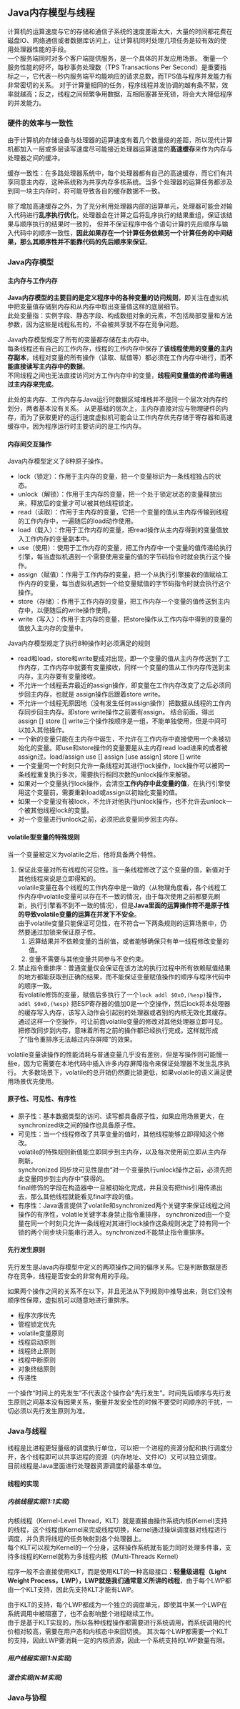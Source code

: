 ## Java内存模型与线程

计算机的运算速度与它的存储和通信子系统的速度差距太大，大量的时间都花费在磁盘IO、网络通信或者数据库访问上，让计算机同时处理几项任务是较有效的使用处理器性能的手段。  
一个服务端同时对多个客户端提供服务，是一个具体的并发应用场景。
衡量一个服务性能的好坏，每秒事务处理数（TPS Transactions Per Second）是重要指标之一，它代表一秒内服务端平均能响应的请求总数，而TPS值与程序并发能力有非常密切的关系。
对于计算量相同的任务，程序线程并发协调的越有条不絮，效率就越高；反之，线程之间频繁争用数据，互相阻塞甚至死锁，将会大大降低程序的并发能力。

### 硬件的效率与一致性

由于计算机的存储设备与处理器的运算速度有着几个数量级的差距，所以现代计算机都加入一层或多层读写速度尽可能接近处理器运算速度的**高速缓存**来作为内存与处理器之间的缓冲。

缓存一致性：在多路处理器系统中，每个处理器都有自己的高速缓存，而它们有共享同意主内存，这种系统称为共享内存多核系统。当多个处理器的运算任务都涉及到同一块主内存时，将可能导致各自的缓存数据不一致。

除了增加高速缓存之外，为了充分利用处理器内部的运算单元，处理器可能会对输入代码进行**乱序执行优化**，处理器会在计算之后将乱序执行的结果重组，保证该结果与顺序执行的结果时一致的，
但并不保证程序中各个语句计算的先后顺序与输入代码中的顺序一致性，**因此如果存在一个计算任务依赖另一个计算任务的中间结果，那么其顺序性并不能靠代码的先后顺序来保证**。

### Java内存模型

#### 主内存与工作内存

**Java内存模型的主要目的是定义程序中的各种变量的访问规则**，即关注在虚拟机中把变量值存储到内存和从内存中取出变量值这样的底层细节。  
此处变量指：实例字段、静态字段、构成数组对象的元素，不包括局部变量和方法参数，因为这些是线程私有的，不会被共享就不存在竞争问题。

Java内存模型规定了所有的变量都存储在主内存中。  
每条线程还有自己的工作内存，线程的工作内存中保存了**该线程使用的变量的主内存副本**，线程对变量的所有操作（读取、赋值等）都必须在工作内存中进行，而**不能直接读写主内存中的数据**。  
不同线程之间也无法直接访问对方工作内存中的变量，**线程间变量值的传递均需通过主内存来完成**。

此处的主内存、工作内存与Java运行时数据区域堆栈并不是同一个层次对内存的划分，两者基本没有关系。
从更基础的层次上，主内存直接对应与物理硬件的内存，而为了获取更好的运行速度虚拟机可能会让工作内存优先存储于寄存器和高速缓存中，因为程序运行时主要访问的是工作内存。

#### 内存间交互操作

Java内存模型定义了8种原子操作。

* lock（锁定）：作用于主内存的变量，把一个变量标识为一条线程独占的状态。
* unlock（解锁）：作用于主内存的变量，把一个处于锁定状态的变量释放出来，释放后的变量才可以被其他线程锁定。
* read（读取）：作用于主内存的变量，它把一个变量的值从主内存传输到线程的工作内存中，一遍随后的load动作使用。
* load（载入）：作用于工作内存的变量，把read操作从主内存得到的变量值放入工作内存的变量副本中。
* use（使用）：使用于工作内存的变量，把工作内存中一个变量的值传递给执行引擎，每当虚拟机遇到一个需要使用变量的值的字节码指令时就会执行这个操作。
* assign（赋值）：作用于工作内存的变量，把一个从执行引擎接收的值赋给工作内存的变量，每当虚拟机遇到一个给变量赋值的字节码指令时就会执行这个操作。
* store（存储）：作用于工作内存的变量，把工作内存一个变量的值传送到主内存中，以便随后的write操作使用。
* write（写入）：作用于主内存的变量，把store操作从工作内存中得到的变量的值放入主内存的变量中。

Java内存模型规定了执行8种操作时必须满足的规则

* read和load，store和write要成对出现，即一个变量的值从主内存传送到了工作内存，工作内存中就要有变量接收，同样一个变量的值从工作内存传送到主内存，主内存要有变量接收。
* 不允许一个线程丢弃最近的assign操作，即变量在工作内存改变了之后必须同步回主内存，也就是 assign操作后跟着store write。
* 不允许一个线程无原因地（没有发生任何assign操作）把数据从线程的工作内存同步回主内存。即store write操作之前要有assign。 结合前面，得出 assign [] store [] write三个操作按顺序是一组，不能单独使用，但是中间可以加入其他操作。
* 一个新的变量只能在主内存中诞生，不允许在工作内存中直接使用一个未被初始化的变量。即use和store操作的变量要是从主内存read load进来的或者被assign过。load/assign use [] assign [use assign] store [] write
* 一个变量同一个时刻只允许一条线程对其进行lock操作，lock操作可以被同一条线程重复执行多次，需要执行相同次数的unlock操作来解锁。
* 如果对一个变量执行lock操作，会清空**工作内存中此变量的值**，在执行引擎使用这个变量前，需要重新load或assign以初始化变量的值。
* 如果一个变量没有被lock，不允许对他执行unlock操作，也不允许去unlock一个被其他线程lock的变量。
* 对一个变量进行unlock之前，必须把此变量同步回主内存。

#### volatile型变量的特殊规则

当一个变量被定义为volatile之后，他将具备两个特性。

1. 保证此变量对所有线程的可见性。当一条线程修改了这个变量的值，新值对于其他线程来说是立即得知的。  
   volatile变量在各个线程的工作内存中是一致的（从物理角度看，各个线程工作内存中volatile变量可以存在不一致的情况，由于每次使用之前都要先刷新，执行引擎看不到不一致的情况），但是**Java里面的运算操作符不是原子性的导致volatile变量的运算在并发下不安全**。  
   由于volatile变量只能保证可见性，在不符合一下两条规则的运算场景中，仍然要通过加锁来保证原子性。
    1. 运算结果并不依赖变量的当前值，或者能够确保只有单一线程修改变量的值。
    2. 变量不需要与其他变量共同参与不变约束。
2. 禁止指令重排序：普通变量仅会保证在该方法的执行过程中所有依赖赋值结果的地方都能获取到正确的结果，而不能保证变量赋值操作的顺序与程序代码中的顺序一致。  
   有volatile修饰的变量，赋值后多执行了一个`lock addl $0x0,(%esp)`操作，`addl $0x0,(%esp)` 把ESP寄存器的值加0是一个空操作，然后lock将本处理器的缓存写入内存，该写入动作会引起别的处理器或者别的内核无效化其缓存。  
   通过这样一个空操作，可让前面volatile变量的修改对其他处理器立即可见。把修改同步到内存，意味着所有之前的操作都已经执行完成，这样就形成了“指令重排序无法越过内存屏障”的效果。

volatile变量读操作的性能消耗与普通变量几乎没有差别，但是写操作则可能慢一些e，因为它需要在本地代码中插入许多内存屏障指令来保证处理器不发生乱序执行。
大多数场景下，volatile的总开销仍然要比锁更低，如果volatile的语义满足使用场景优先使用。

#### 原子性、可见性、有序性

* 原子性：基本数据类型的访问、读写都具备原子性，如果应用场景更大，在synchronized块之间的操作也具备原子性。
* 可见性：当一个线程修改了共享变量的值时，其他线程能够立即得知这个修改。  
  volatile的特殊规则新值能立即同步到主内存，以及每次使用前立即从主内存刷新。  
  synchronized 同步块可见性是由“对一个变量执行unlock操作之前，必须先把此变量同步到主内存中”获得的。  
  final修饰的字段在构造器中一旦被初始化完成，并且没有把this引用传递出去，那么其他线程就能看见final字段的值。
* 有序性：Java语言提供了volatile和synchronized两个关键字来保证线程之间操作的有序性，volatile关键字本身禁止指令重排序，
  synchronized由一个变量在同一个时刻只允许一条线程对其进行lock操作这条规则决定了持有同一个锁的两个同步块只能串行进入。synchronized不能禁止指令重排序。

#### 先行发生原则

先行发生是Java内存模型中定义的两项操作之间的偏序关系。它是判断数据是否存在竞争，线程是否安全的非常有用的手段。

如果两个操作之间的关系不在以下，并且无法从下列规则中推导出来，则它们没有顺序性保障，虚拟机可以随意地进行重排序。

* 程序次序优先
* 管程锁定优先
* volatile变量原则
* 线程启动原则
* 线程终止原则
* 线程中断原则
* 对象终结原则
* 传递性

一个操作“时间上的先发生”不代表这个操作会“先行发生”。时间先后顺序与先行发生原则之间基本没有因果关系，衡量并发安全性的时候不要受时间顺序的干扰，一切必须以先行发生原则为准。

### Java与线程

线程是比进程更轻量级的调度执行单位，可以把一个进程的资源分配和执行调度分开，各个线程即可以共享进程的资源（内存地址、文件IO）又可以独立调度。  
目前线程是Java里面进行处理器资源调度的最基本单位。

#### 线程的实现

##### 内核线程实现(1:1实现)

内核线程（Kernel-Level Thread，KLT）就是直接由操作系统内核(Kernel)支持的线程，这个线程由Kernel来完成线程切换，Kernel通过操纵调度器对线程进行调度，并负责将线程的任务映射到各个处理器上。  
每个KLT可以视为Kernel的一个分身，这样操作系统就有能力同时处理多件事，支持多线程的Kernel就称为多线程内核（Multi-Threads Kernel）

程序一般不会直接使用KLT，而是使用KLT的一种高级接口：**轻量级进程（Light Weight Process，LWP），LWP就是我们通常意义所讲的线程**，由于每个LWP都由一个KLT支持，因此先支持KLT才能有LWP。

由于KLT的支持，每个LWP都成为一个独立的调度单元，即使其中某一个LWP在系统调用中被阻塞了，也不会影响整个进程继续工作。  
由于是基于KLT实现的，所以各种线程操作都需要进行系统调用，而系统调用的代价相对较高，需要在用户态和内核态中来回切换。
其次每个LWP都需要一个KLT的支持，因此LWP要消耗一定的内核资源，因此一个系统支持的LWP数量有限。

##### 用户线程实现(1:N实现)

##### 混合实现(N:M实现)

### Java与协程
   

